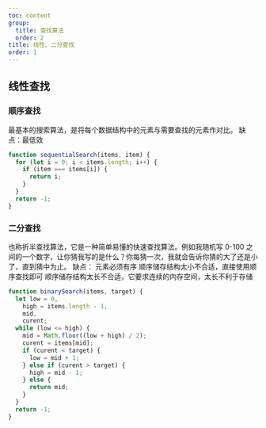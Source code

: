 ```yaml
---
toc: content
group:
  title: 查找算法
  order: 2
title: 线性、二分查找
order: 1
---
```


## 线性查找

### 顺序查找

最基本的搜索算法，是将每个数据结构中的元素与需要查找的元素作对比。
缺点：最低效

```javascript
function sequentialSearch(items, item) {
  for (let i = 0; i < items.length; i++) {
    if (item === items[i]) {
      return i;
    }
  }
  return -1;
}
```

### 二分查找

也称折半查找算法，它是一种简单易懂的快速查找算法。例如我随机写 0-100 之间的一个数字，让你猜我写的是什么？你每猜一次，我就会告诉你猜的大了还是小了，直到猜中为止。
缺点：
元素必须有序
顺序储存结构太小不合适，直接使用顺序查找即可
顺序储存结构太长不合适，它要求连续的内存空间，太长不利于存储

```javascript
function binarySearch(items, target) {
  let low = 0,
    high = items.length - 1,
    mid,
    curent;
  while (low <= high) {
    mid = Math.floor((low + high) / 2);
    curent = items[mid];
    if (curent < target) {
      low = mid + 1;
    } else if (curent > target) {
      high = mid - 1;
    } else {
      return mid;
    }
  }
  return -1;
}
```

